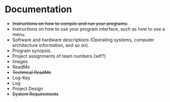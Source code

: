 # Documentation
 * ~~Instructions on how to compile and run your programs.~~
 * Instructions on how to use your program interface, such as how to use a menu.
 * Software and hardware descriptions (Operating systems, computer architecture information, and so on).
 * Program synopsis.
 * Project assignments of team numbers (wtf?)
 * Images
 * ReadMe
 * ~~Technical ReadMe~~
 * Log-Key
 * Log
 * Project Design
 * ~~System Requirements~~
